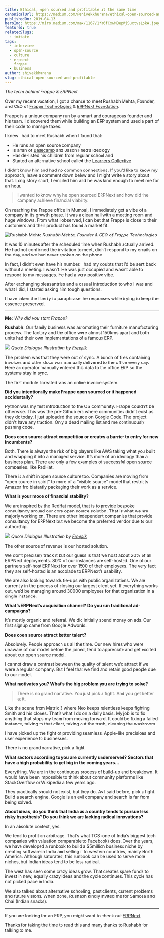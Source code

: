 ```yaml
---
title: Ethical, open sourced and profitable at the same time
canonicalUrl: https://medium.com/@shivekkhurana/ethical-open-sourced-and-profitable-at-the-same-time-16c53efdfe5a
publishedOn: 2019-04-13
heroImg: https://miro.medium.com/max/1167/1*b6fCxwMBepVjSuxtvsLokA.jpeg
featured: true
relatedSlugs:
  - imitate
tags:
  - interview
  - open-source
  - culture
  - erpnext
  - frappe
  - business
author: shivekkhurana
slug: ethical-open-sourced-and-profitable
---
```

*The team behind Frappe & ERPNext*

Over my recent vacation, I got a chance to meet Rushabh Mehta, Founder, and CEO of [Frappe Technologies](https://frappe.io/) & [ERPNext Foundation](https://erpnext.com/).

Frappe is a unique company run by a smart and courageous founder and his team. I discovered them while building an ERP system and used a part of their code to manage taxes.

I knew I had to meet Rushabh when I found that:

- He runs an open source company
- Is a fan of [Basecamp](https://basecamp.com/) and Jason Fried’s ideology
- Has de-listed his children from regular school and
- Started an alternative school called the [Learners Collective](http://www.learnerscollective.in/)

I didn’t know him and had no common connections. If you’d like to know my approach, leave a comment down below and I might write a story about that. Long story short, I emailed him and he was kind enough to meet me for an hour.

> I wanted to know why he open sourced ERPNext and how did the company achieve financial viability.

On reaching the Frappe office in Mumbai, I immediately got a vibe of a company in its growth phase. It was a clean hall with a meeting room and huge windows. From what I observed, I can bet that Frappe is close to their customers and their product has found a market fit.

![Rushabh Mehta](https://miro.medium.com/max/800/1*LftgkzUqlwbG9HLSQbeirw.jpeg)
*Rushabh Mehta, Founder & CEO of Frappe Technologies*

It was 10 minutes after the scheduled time when Rushabh actually arrived. He had not confirmed the invitation to meet, didn’t respond to my emails on the day, and we had never spoken on the phone.

In fact, I didn’t even have his number. I had my doubts that I’d be sent back without a meeting. I wasn’t. He was just occupied and wasn’t able to respond to my messages. He had a very positive vibe.

After exchanging pleasantries and a casual introduction to who I was and what I did, I started asking him tough questions.

I have taken the liberty to paraphrase the responses while trying to keep the essence preserved.

---

**Me**: *Why did you start Frappe?*

**Rushabh**: Our family business was automating their furniture manufacturing process. The factory and the office were almost 150kms apart and both units had their own implementations of a famous ERP.

![](https://miro.medium.com/max/1856/1*A-GfQuocDw1QSRI-ALe28w.jpeg)
*Quote Dialogue Illustration by [Freepik](http://freepik.com/)*

The problem was that they were out of sync. A bunch of files containing invoices and other docs was manually delivered to the office every day. Here an operator manually entered this data to the office ERP so the systems stay in sync.

The first module I created was an online invoice system.

**Did you intentionally make Frappe open sourced or it happened accidentally?**

Python was my first introduction to the OS community. Frappe couldn’t be otherwise. This was the pre-Github era where communities didn’t exist as they do today. I just uploaded the source on Google Code. The project didn’t have any traction. Only a dead mailing list and me continuously pushing code.

**Does open source attract competition or creates a barrier to entry for new incumbents?**

Both. There is always the risk of big players like AWS taking what you built and wrapping it into a managed service. It’s more of an ideology than a business plan. There are only a few examples of successful open source companies, like RedHat.

There is a shift in open source culture too. Companies are moving from “open source in spirit” to more of a “visible source” model that restricts Amazon fro blatantly packaging their work as a service.

**What is your mode of financial stability?**

We are inspired by the RedHat model, that is to provide bespoke consultancy around our core open source solution. That is what we are majorly working on. There are other independent companies that provide consultancy for ERPNext but we become the preferred vendor due to our authorship.

![](https://miro.medium.com/max/1856/1*217E1x7qk_hDyDkQiLXesQ.jpeg)
*Quote Dialogue Illustration by [Freepik](http://freepik.com/)*

The other source of revenue is our hosted solution.

We don’t precisely track it but our guess is that we host about 20% of all ERPNext deployments. 80% of our instances are self-hosted. One of our partners self-host ERPNext for over 1500 of their employees. The very fact they are self-hosted is an accolade to ERPNext’s usability.

We are also looking towards tie-ups with public organizations. We are currently in the process of closing our largest client yet. If everything works out, we’d be managing around 30000 employees for that organization in a single instance.

**What’s ERPNext’s acquisition channel? Do you run traditional ad-campaigns?**

It’s mostly organic and referral. We did initially spend money on ads. Our first signup came from Google Adwords.

**Does open source attract better talent?**

Absolutely. People approach us all the time. Our new hires who were unaware of our model before the joined, tend to appreciate and get excited about our open source model.

I cannot draw a contrast between the quality of talent we’d attract if we were a regular company. But I feel that we find and retain good people due to our model.

**What motivates you? What’s the big problem you are trying to solve?**

> There is no grand narrative. You just pick a fight. And you get better at it.


Like the scene from Matrix 3 where Neo keeps relentless keeps fighting Smith and his clones. That’s what I do on a daily basis. My job is to fix anything that stops my team from moving forward. It could be fixing a failed instance, talking to that client, taking out the trash, cleaning the washroom.

I have picked up the fight of providing seamless, Apple-like precisions and user experience to businesses.

There is no grand narrative, pick a fight.

**What sectors according to you are currently underserved? Sectors that have a high probability to get big in the coming years…**

Everything. We are in the continuous process of build-up and breakdown. It would have been impossible to think about community platforms like StackOverflow or Wikipedia a few years ago.

They practically should not exist, but they do. As I said before, pick a fight. Build a search engine. Google is an evil company and search is far from being solved.

**About ideas, do you think that India as a country tends to pursue less risky hypothesis? Do you think we are lacking radical innovations?**

In an absolute context, yes.

We tend to profit on arbitrage. That’s what TCS (one of India’s biggest tech companies with valuation comparable to Facebook) does. Over the years, we have developed a runbook to build a $5million business niche by creating software in India and selling it to western countries, mainly North America. Although saturated, this runbook can be used to serve more niches, but Indian ideas tend to be less radical.

The west has seen some crazy ideas grow. That creates spare funds to invest in new, equally crazy ideas and the cycle continues. This cycle has not picked pace in India.

We also talked about alternative schooling, past clients, current problems and future visions. When done, Rushabh kindly invited me for Samosa and Chai (Indian snacks).
___

If you are looking for an ERP, you might want to check out [ERPNext](http://erpnext.com/).

Thanks for taking the time to read this and many thanks to Rushabh for talking to me.
